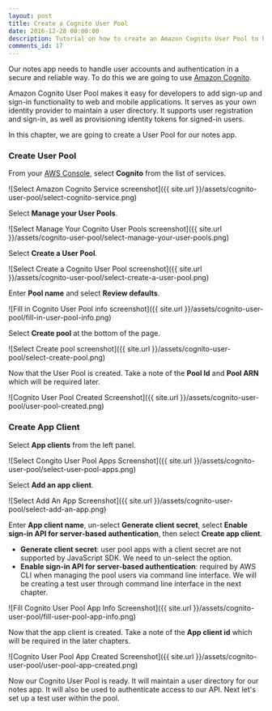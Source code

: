 ```yaml
---
layout: post
title: Create a Cognito User Pool
date: 2016-12-28 00:00:00
description: Tutorial on how to create an Amazon Cognito User Pool to handle user accounts and authentication for your app.
comments_id: 17
---
```


Our notes app needs to handle user accounts and authentication in a secure and reliable way. To do this we are going to use [Amazon Cognito](https://aws.amazon.com/cognito/).

Amazon Cognito User Pool makes it easy for developers to add sign-up and sign-in functionality to web and mobile applications. It serves as your own identity provider to maintain a user directory. It supports user registration and sign-in, as well as provisioning identity tokens for signed-in users.

In this chapter, we are going to create a User Pool for our notes app.

### Create User Pool

From your [AWS Console](https://console.aws.amazon.com), select **Cognito** from the list of services.

![Select Amazon Cognito Service screenshot]({{ site.url }}/assets/cognito-user-pool/select-cognito-service.png)

Select **Manage your User Pools**.

![Select Manage Your Cognito User Pools screenshot]({{ site.url }}/assets/cognito-user-pool/select-manage-your-user-pools.png)

Select **Create a User Pool**.

![Select Create a Cognito User Pool screenshot]({{ site.url }}/assets/cognito-user-pool/select-create-a-user-pool.png)

Enter **Pool name** and select **Review defaults**.

![Fill in Cognito User Pool info screenshot]({{ site.url }}/assets/cognito-user-pool/fill-in-user-pool-info.png)

Select **Create pool** at the bottom of the page.

![Select Create pool screenshot]({{ site.url }}/assets/cognito-user-pool/select-create-pool.png)

Now that the User Pool is created. Take a note of the **Pool Id** and **Pool ARN** which will be required later.

![Cognito User Pool Created Screenshot]({{ site.url }}/assets/cognito-user-pool/user-pool-created.png)

### Create App Client

Select **App clients** from the left panel.

![Select Congito User Pool Apps Screenshot]({{ site.url }}/assets/cognito-user-pool/select-user-pool-apps.png)

Select **Add an app client**.

![Select Add An App Screenshot]({{ site.url }}/assets/cognito-user-pool/select-add-an-app.png)

Enter **App client name**, un-select **Generate client secret**, select **Enable sign-in API for server-based authentication**, then select **Create app client**.

- **Generate client secret**: user pool apps with a client secret are not supported by JavaScript SDK. We need to un-select the option.
- **Enable sign-in API for server-based authentication**: required by AWS CLI when managing the pool users via command line interface. We will be creating a test user through command line interface in the next chapter.

![Fill Cognito User Pool App Info Screenshot]({{ site.url }}/assets/cognito-user-pool/fill-user-pool-app-info.png)

Now that the app client is created. Take a note of the **App client id** which will be required in the later chapters.

![Cognito User Pool App Created Screenshot]({{ site.url }}/assets/cognito-user-pool/user-pool-app-created.png)

Now our Cognito User Pool is ready. It will maintain a user directory for our notes app. It will also be used to authenticate access to our API. Next let's set up a test user within the pool.
